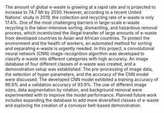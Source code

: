 The amount of global e-waste is growing at a rapid rate and is projected to increase to 74.7 Mt by 2030. However, according to a recent United Nations' study in 2019, the collection and recycling rate of e-waste is only 17.4%. One of the most challenging barriers in large-scale e-waste recycling is the labor-intensive sorting, dismantling, and hazardous removal process, which incentivized the illegal transfer of large amounts of e-waste from developed countries to Asian and African countries. To protect the environment and the health of workers, an automated method for sorting and separating e-waste is urgently needed.
In this project, a convolutional neural network (CNN) image-recognition algorithm was developed to classify e-waste into different categories with high accuracy. An image database of four different classes of e-waste was created, and a demonstration setup was established. The pre-processing of image data, the selection of hyper-parameters, and the accuracy of the CNN model were discussed. The developed CNN model exhibited a training accuracy of 96.9% and a validation accuracy of 93.9%. The use of different image sizes, data augmentation by rotation, and background removal were experimented with to improve the model performance. Planned future work includes expanding the database to add more diversified classes of e-waste and exploring the creation of a conveyor belt-based demonstration.
